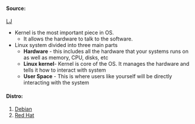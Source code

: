 
#### Source:
[LJ](https://linuxjourney.com/lesson/debian)


* Kernel is the most important piece in OS.
	* It allows the hardware to talk to the software.
* Linux system divided into three main parts
	* **Hardware** - this includes all the hardware that your systems runs on as well as memory, CPU, disks, etc
	* **Linux kernel**- Kernel is core of the OS. It manages the hardware and tells it how to interact with system
	* **User Space** - This is where users like yourself will be directly interacting with the system


#### Distro:

1. [Debian](https://linuxjourney.com/lesson/debian)
2. [Red Hat]()